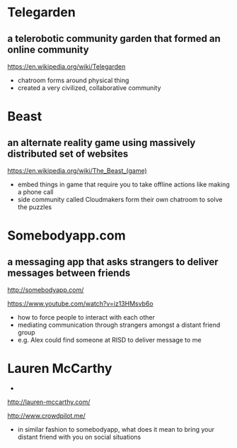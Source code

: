 # Telegarden
a telerobotic community garden that formed an online community
-
https://en.wikipedia.org/wiki/Telegarden
- chatroom forms around physical thing
- created a very civilized, collaborative community

# Beast
an alternate reality game using massively distributed set of websites
-
https://en.wikipedia.org/wiki/The_Beast_(game)
- embed things in game that require you to take offline actions like making a phone call
- side community called Cloudmakers form their own chatroom to solve the puzzles

# Somebodyapp.com
a messaging app that asks strangers to deliver messages between friends 
-
http://somebodyapp.com/

https://www.youtube.com/watch?v=iz13HMsvb6o
- how to force people to interact with each other
- mediating communication through strangers amongst a distant friend group
- e.g. Alex could find someone at RISD to deliver message to me

# Lauren McCarthy
-
http://lauren-mccarthy.com/

http://www.crowdpilot.me/
- in similar fashion to somebodyapp, what does it mean to bring your distant friend with you on social situations
